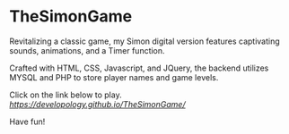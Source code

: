# TheSimonGame

Revitalizing a classic game, my Simon digital version features captivating sounds, animations, and a Timer function. 

Crafted with HTML, CSS, Javascript, and JQuery, the backend utilizes MYSQL and PHP to store player names and game levels.

Click on the link below to play.
<i> https://developology.github.io/TheSimonGame/ </i>

Have fun!
